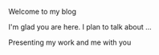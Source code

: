 Welcome to my blog

I'm glad you are here. I plan to talk about ...

Presenting my work and me with you
